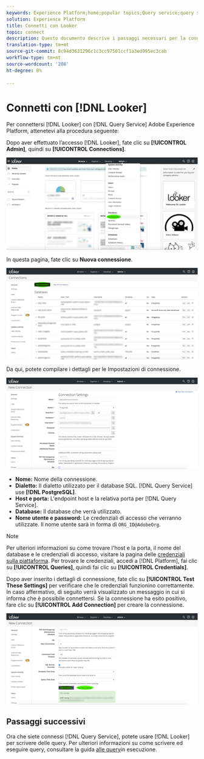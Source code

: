 ```yaml
---
keywords: Experience Platform;home;popular topics;Query service;query service;Looker;looker;connect to query service;
solution: Experience Platform
title: Connetti con Looker
topic: connect
description: Questo documento descrive i passaggi necessari per la connessione di Looker con Adobe Experience Platform Query Service.
translation-type: tm+mt
source-git-commit: 8c94d3631296c1c3cc97501ccf1a3ed995ec3cab
workflow-type: tm+mt
source-wordcount: '208'
ht-degree: 0%

---
```



# Connetti con [!DNL Looker]

Per connettersi [!DNL Looker] con [!DNL Query Service] Adobe Experience Platform, attenetevi alla procedura seguente:

Dopo aver effettuato l’accesso [!DNL Looker], fate clic su **[!UICONTROL Admin]**, quindi su **[!UICONTROL Connections]**.

![](../images/clients/looker/click-admin-connections.png)

In questa pagina, fate clic su **Nuova connessione**.

![](../images/clients/looker/click-new-connection.png)

Da qui, potete compilare i dettagli per le Impostazioni di connessione.

![](../images/clients/looker/new-connection.png)

- **Nome:** Nome della connessione.
- **Dialetto:** Il dialetto utilizzato per il database SQL. [!DNL Query Service] use **[!DNL PostgreSQL]**.
- **Host e porta:** L&#39;endpoint host e la relativa porta per [!DNL Query Service].
- **Database:** Il database che verrà utilizzato.
- **Nome utente e password:** Le credenziali di accesso che verranno utilizzate. Il nome utente sarà in forma di `ORG_ID@AdobeOrg`.

>[!NOTE]
>
>Per ulteriori informazioni su come trovare l&#39;host e la porta, il nome del database e le credenziali di accesso, visitare la pagina delle [credenziali sulla piattaforma](https://platform.adobe.com/query/configuration). Per trovare le credenziali, accedi a [!DNL Platform], fai clic su **[!UICONTROL Queries]**, quindi fai clic su **[!UICONTROL Credentials]**.

Dopo aver inserito i dettagli di connessione, fate clic su **[!UICONTROL Test These Settings]** per verificare che le credenziali funzionino correttamente. In caso affermativo, di seguito verrà visualizzato un messaggio in cui si informa che è possibile connettersi. Se la connessione ha esito positivo, fare clic su **[!UICONTROL Add Connection]** per creare la connessione.

![](../images/clients/looker/click-test-connection.png)

## Passaggi successivi

Ora che siete connessi [!DNL Query Service], potete usare [!DNL Looker] per scrivere delle query. Per ulteriori informazioni su come scrivere ed eseguire query, consultare la guida [alle query](../creating-queries/creating-queries.md)in esecuzione.